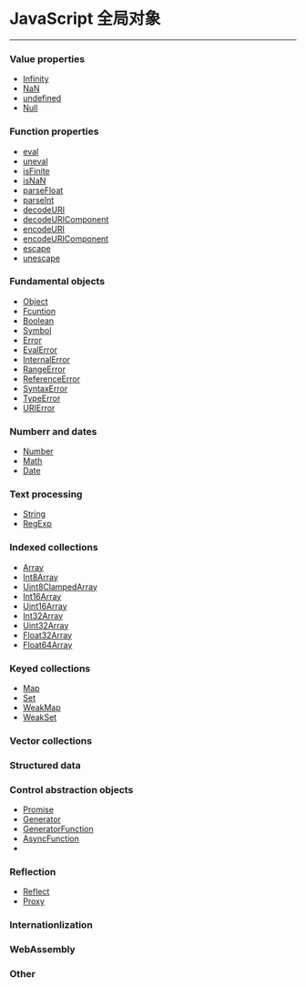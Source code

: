 # JavaScript 全局对象

---
### Value properties

* [Infinity](./inFinity.md)
* [NaN](./nan.md)
* [undefined](./undefined.md)
* [Null](./null.md)


### Function properties

* [eval](./eval.md)
* [uneval](./uneval.md)
* [isFinite](./isFinite.md)
* [isNaN](./isNaN.md)
* [parseFloat](./parseFloat.md)
* [parseInt](./parseInt.md)
* [decodeURI](./decodeURI.md)
* [decodeURIComponent](./decodeURIComponent.md)
* [encodeURI](./encodeURI.md)
* [encodeURIComponent](./encodeURIComponent.md)
* [escape](./escape.md)
* [unescape](./unescape.md)


### Fundamental objects

* [Object](./object.md)
* [Fcuntion](./fcuntion.md)
* [Boolean](./boolean.md)
* [Symbol](./symbol.md)
* [Error](./error.md)
* [EvalError](./evalError.md)
* [InternalError](./internalError.md)
* [RangeError](./rangeError.md)
* [ReferenceError](./referenceError.md)
* [SyntaxError](./syntaxError.md)
* [TypeError](./typeError.md)
* [URIError](./uRIError.md)

### Numberr and dates

* [Number](./number.md)
* [Math](./math.md)
* [Date](./date.md)

### Text processing

* [String](./string.md)
* [RegExp](./regExp.md)

### Indexed collections

* [Array](./array.md)
* [Int8Array](./int8Array.md)
* [Uint8ClampedArray](./uint8ClampedArray.md)
* [Int16Array]()
* [Uint16Array]()
* [Int32Array]()
* [Uint32Array]()
* [Float32Array]()
* [Float64Array]()

### Keyed collections

* [Map](./map.md)
* [Set](./set.md)
* [WeakMap](./weakmap.md)
* [WeakSet](./weakSet.md)


### Vector collections

### Structured data

### Control abstraction objects

* [Promise](./promise.md)
* [Generator](./generator.md)
* [GeneratorFunction](./generatorFunction.md)
* [AsyncFunction](./asyncFunction.md)
* 
### Reflection

* [Reflect]('./reflct.md)
* [Proxy]('./proxy.md)

### Internationlization

### WebAssembly

### Other
